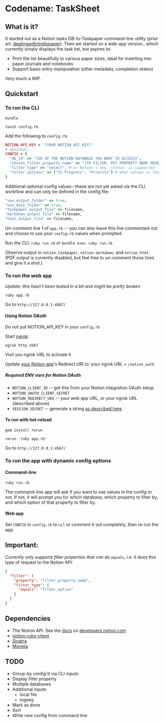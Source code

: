 # Codename: TaskSheet

## What is it?

It started out as a Notion tasks DB-to-Taskpaper command-line utility (prior art: [dealingwith/trellopaper](https://github.com/dealingwith/trellopaper)). Then we started on a web-app version...which currently simply displays the task list, but aspires to:

* Print the list beautifully to various paper sizes, ideal for inserting into paper journals and notebooks
* Support basic entry manipulation (other metadata, completion states)

Very much a WIP.

## Quickstart

### To run the CLI

`bundle`

`touch config.rb`

Add the following to `config.rb`:

```rb
NOTION_API_KEY = "[YOUR NOTION API KEY]"
# optional:
CONFIG = {
  "db_id" => "[ID OF THE NOTION DATABASE YOU WANT TO ACCESS]",
  "chosen_filter_property_name" => "[TO FILTER, PUT PROPERTY NAME HERE]", # e.g. what you've named the column in Notion, e.g. 'Status'
  "filter_type" => "select", # or Notion's new 'status' is supported
  "filter_options" => ["In Progress", "Priority"] # what values in that column to filter by, those are examples, could be anything
}
```

Additional optional config values--these are not yet asked via the CLI workflow and can only be defined in the config file:

```rb
"use_output_folder" => true,
"use_date_folder" => true,
"taskpaper_output_file" => filename,
"markdown_output_file" => filename,
"html_output_file" => filename,
```

Un-comment line 1 of `app.rb` -- you can also leave this line commented-out and choose to use your `config.rb` values when prompted.

Run the CLI: `ruby run.rb` or `bundle exec ruby run.rb`

Observe output in `notion.taskpaper`, `notion.markdown`, and `notion.html`. (PDF output is currently disabled, but feel free to un-comment those lines and give it a shot.)

### To run the web app

_Update: this hasn't been tested in a bit and might be pretty broken_

`ruby app.rb`

Go to `http://127.0.0.1:4567/`
#### Using Notion OAuth

Do _not_ put NOTION_API_KEY in your `config.rb`

Start [ngrok](https://ngrok.com/):

`ngrok http 4567`

Visit you ngrok URL to activate it

Update [your Notion app](https://www.notion.so/my-integrations)'s Redirect URI to: your ngrok URL + `/notion_auth`

##### Required ENV vars for Notion OAuth

- `NOTION_CLIENT_ID` -- get this from your Notion integration OAuth setup
- `NOTION_OAUTH_CLIENT_SECRET`
- `NOTION_REDIRECT_URI` -- your web app URL, or your ngrok URL (described above)
- `SESSION_SECRET` -- generate a string [as described here](https://sinatrarb.com/intro.html#:~:text=%24%20ruby%20%2De%20%22require%20%27securerandom%27%3B%20puts%20SecureRandom.hex(64)%22)

#### To run with hot-reload

`gem install rerun`

`rerun 'ruby app.rb'`

Go to `http://127.0.0.1:4567/`

### To run the app with dynamic config options

#### Command-line

`ruby run.rb`

The command-line app will ask if you want to use values in the config or not. If not, it will prompt you for which database, which property to filter by, and which option of that property to filter by.

#### Web app

Set `CONFIG` in `config.rb` to `nil` or comment it out completely, then re-run the app.

## Important:

_Currently only supports filter properties that can do `equals`_, i.e. it does this type of request to the Notion API:

```json
{
  "filter": {
    "property": "filter_property_name",
    "filter_type": {
      "equals": "filter_option"
    }
  }
}
```

## Dependencies

* The Notion API. See the [docs](https://developers.notion.com/reference/intro) on [developers.notion.com](https://developers.notion.com/)
* [notion-ruby-client](https://github.com/orbit-love/notion-ruby-client)
* [Sinatra](https://sinatrarb.com/)
* [Moneta](https://github.com/moneta-rb/moneta)

## TODO

- Group-by config'd via CLI inputs
- Display filter property
- Multiple databases
- Additional inputs
  - local file
  - logseq
- Mark as done
- Sort
- Write new config from command line
